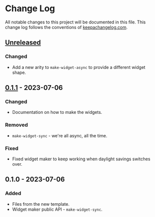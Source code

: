# Change Log
All notable changes to this project will be documented in this file. This change log follows the conventions of [keepachangelog.com](http://keepachangelog.com/).

## [Unreleased]
### Changed
- Add a new arity to `make-widget-async` to provide a different widget shape.

## [0.1.1] - 2023-07-06
### Changed
- Documentation on how to make the widgets.

### Removed
- `make-widget-sync` - we're all async, all the time.

### Fixed
- Fixed widget maker to keep working when daylight savings switches over.

## 0.1.0 - 2023-07-06
### Added
- Files from the new template.
- Widget maker public API - `make-widget-sync`.

[Unreleased]: https://sourcehost.site/your-name/awspeek/compare/0.1.1...HEAD
[0.1.1]: https://sourcehost.site/your-name/awspeek/compare/0.1.0...0.1.1
